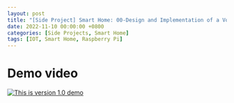 ```yaml
---
layout: post
title: "[Side Project] Smart Home: 00-Design and Implementation of a Voice Scale"
date: 2022-11-10 00:00:00 +0800
categories: [Side Projects, Smart Home]
tags: [IOT, Smart Home, Raspberry Pi]
---
```


# Demo video

[![This is version 1.0 demo](http://img.youtube.com/vi/yoAAHgH8IiY/0.jpg)](https://www.youtube.com/watch?v=yoAAHgH8IiY "An Smart Voice Weight Scale")


